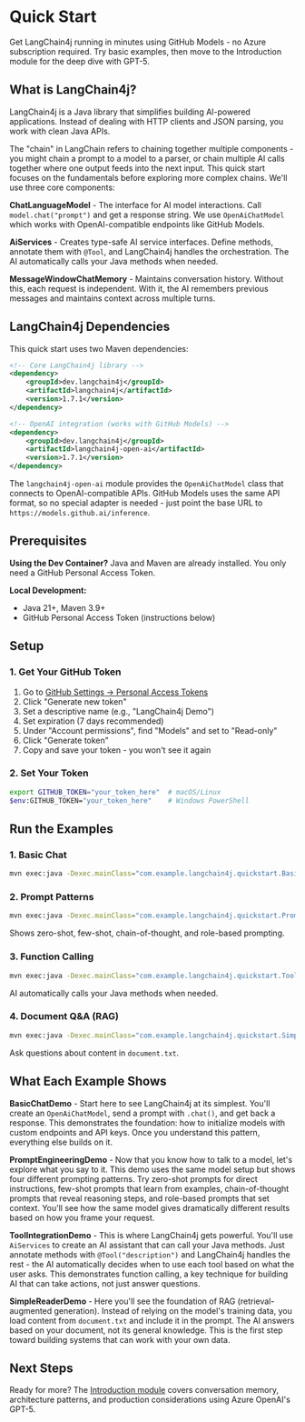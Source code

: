 # Quick Start

Get LangChain4j running in minutes using GitHub Models - no Azure subscription required. Try basic examples, then move to the Introduction module for the deep dive with GPT-5.

## What is LangChain4j?

LangChain4j is a Java library that simplifies building AI-powered applications. Instead of dealing with HTTP clients and JSON parsing, you work with clean Java APIs. 

The "chain" in LangChain refers to chaining together multiple components - you might chain a prompt to a model to a parser, or chain multiple AI calls together where one output feeds into the next input. This quick start focuses on the fundamentals before exploring more complex chains. We'll use three core components:

**ChatLanguageModel** - The interface for AI model interactions. Call `model.chat("prompt")` and get a response string. We use `OpenAiChatModel` which works with OpenAI-compatible endpoints like GitHub Models.

**AiServices** - Creates type-safe AI service interfaces. Define methods, annotate them with `@Tool`, and LangChain4j handles the orchestration. The AI automatically calls your Java methods when needed.

**MessageWindowChatMemory** - Maintains conversation history. Without this, each request is independent. With it, the AI remembers previous messages and maintains context across multiple turns.

## LangChain4j Dependencies

This quick start uses two Maven dependencies:

```xml
<!-- Core LangChain4j library -->
<dependency>
    <groupId>dev.langchain4j</groupId>
    <artifactId>langchain4j</artifactId>
    <version>1.7.1</version>
</dependency>

<!-- OpenAI integration (works with GitHub Models) -->
<dependency>
    <groupId>dev.langchain4j</groupId>
    <artifactId>langchain4j-open-ai</artifactId>
    <version>1.7.1</version>
</dependency>
```

The `langchain4j-open-ai` module provides the `OpenAiChatModel` class that connects to OpenAI-compatible APIs. GitHub Models uses the same API format, so no special adapter is needed - just point the base URL to `https://models.github.ai/inference`.

## Prerequisites

**Using the Dev Container?** Java and Maven are already installed. You only need a GitHub Personal Access Token.

**Local Development:**
- Java 21+, Maven 3.9+
- GitHub Personal Access Token (instructions below)

## Setup

### 1. Get Your GitHub Token

1. Go to [GitHub Settings → Personal Access Tokens](https://github.com/settings/personal-access-tokens)
2. Click "Generate new token"
3. Set a descriptive name (e.g., "LangChain4j Demo")
4. Set expiration (7 days recommended)
5. Under "Account permissions", find "Models" and set to "Read-only"
6. Click "Generate token"
7. Copy and save your token - you won't see it again

### 2. Set Your Token

```bash
export GITHUB_TOKEN="your_token_here"  # macOS/Linux
$env:GITHUB_TOKEN="your_token_here"    # Windows PowerShell
```

## Run the Examples

### 1. Basic Chat

```bash
mvn exec:java -Dexec.mainClass="com.example.langchain4j.quickstart.BasicChatDemo"
```

### 2. Prompt Patterns

```bash
mvn exec:java -Dexec.mainClass="com.example.langchain4j.quickstart.PromptEngineeringDemo"
```

Shows zero-shot, few-shot, chain-of-thought, and role-based prompting.

### 3. Function Calling

```bash
mvn exec:java -Dexec.mainClass="com.example.langchain4j.quickstart.ToolIntegrationDemo"
```

AI automatically calls your Java methods when needed.

### 4. Document Q&A (RAG)

```bash
mvn exec:java -Dexec.mainClass="com.example.langchain4j.quickstart.SimpleReaderDemo"
```

Ask questions about content in `document.txt`.

## What Each Example Shows

**BasicChatDemo** - Start here to see LangChain4j at its simplest. You'll create an `OpenAiChatModel`, send a prompt with `.chat()`, and get back a response. This demonstrates the foundation: how to initialize models with custom endpoints and API keys. Once you understand this pattern, everything else builds on it.

**PromptEngineeringDemo** - Now that you know how to talk to a model, let's explore what you say to it. This demo uses the same model setup but shows four different prompting patterns. Try zero-shot prompts for direct instructions, few-shot prompts that learn from examples, chain-of-thought prompts that reveal reasoning steps, and role-based prompts that set context. You'll see how the same model gives dramatically different results based on how you frame your request.

**ToolIntegrationDemo** - This is where LangChain4j gets powerful. You'll use `AiServices` to create an AI assistant that can call your Java methods. Just annotate methods with `@Tool("description")` and LangChain4j handles the rest - the AI automatically decides when to use each tool based on what the user asks. This demonstrates function calling, a key technique for building AI that can take actions, not just answer questions.

**SimpleReaderDemo** - Here you'll see the foundation of RAG (retrieval-augmented generation). Instead of relying on the model's training data, you load content from `document.txt` and include it in the prompt. The AI answers based on your document, not its general knowledge. This is the first step toward building systems that can work with your own data.

## Next Steps

Ready for more? The [Introduction module](../01-introduction/README.md) covers conversation memory, architecture patterns, and production considerations using Azure OpenAI's GPT-5.